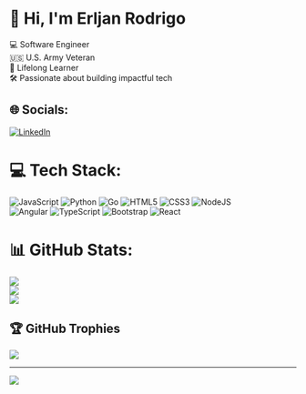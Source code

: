 

# 👋 Hi, I'm Erljan Rodrigo

💻 Software Engineer <br/>
🇺🇸 U.S. Army Veteran <br/>
🌱 Lifelong Learner  <br/>
🛠️ Passionate about building impactful tech <br/>


## 🌐 Socials:
[![LinkedIn](https://img.shields.io/badge/LinkedIn-%230077B5.svg?logo=linkedin&logoColor=white)](https://linkedin.com/in/erljan-rodrigo-6908b4268) 

# 💻 Tech Stack:
![JavaScript](https://img.shields.io/badge/javascript-%23323330.svg?style=for-the-badge&logo=javascript&logoColor=%23F7DF1E) ![Python](https://img.shields.io/badge/python-3670A0?style=for-the-badge&logo=python&logoColor=ffdd54) ![Go](https://img.shields.io/badge/go-%2300ADD8.svg?style=for-the-badge&logo=go&logoColor=white) ![HTML5](https://img.shields.io/badge/html5-%23E34F26.svg?style=for-the-badge&logo=html5&logoColor=white) ![CSS3](https://img.shields.io/badge/css3-%231572B6.svg?style=for-the-badge&logo=css3&logoColor=white) ![NodeJS](https://img.shields.io/badge/node.js-6DA55F?style=for-the-badge&logo=node.js&logoColor=white) <br/> ![Angular](https://img.shields.io/badge/angular-%23DD0031.svg?style=for-the-badge&logo=angular&logoColor=white) ![TypeScript](https://img.shields.io/badge/typescript-%23007ACC.svg?style=for-the-badge&logo=typescript&logoColor=white) ![Bootstrap](https://img.shields.io/badge/bootstrap-%238511FA.svg?style=for-the-badge&logo=bootstrap&logoColor=white) ![React](https://img.shields.io/badge/react-%2320232a.svg?style=for-the-badge&logo=react&logoColor=%2361DAFB)
# 📊 GitHub Stats:
![](https://github-readme-stats.vercel.app/api?username=Erljan&theme=radical&hide_border=false&include_all_commits=true&count_private=false)<br/>
![](https://nirzak-streak-stats.vercel.app/?user=Erljan&theme=radical&hide_border=false)<br/>
![](https://github-readme-stats.vercel.app/api/top-langs/?username=Erljan&theme=radical&hide_border=false&include_all_commits=true&count_private=false&layout=compact)

## 🏆 GitHub Trophies
![](https://github-profile-trophy.vercel.app/?username=Erljan&theme=gruvbox&no-frame=false&no-bg=true&margin-w=4)

---
[![](https://visitcount.itsvg.in/api?id=Erljan&icon=0&color=5)](https://visitcount.itsvg.in)

<!-- Proudly created with GPRM ( https://gprm.itsvg.in ) -->
